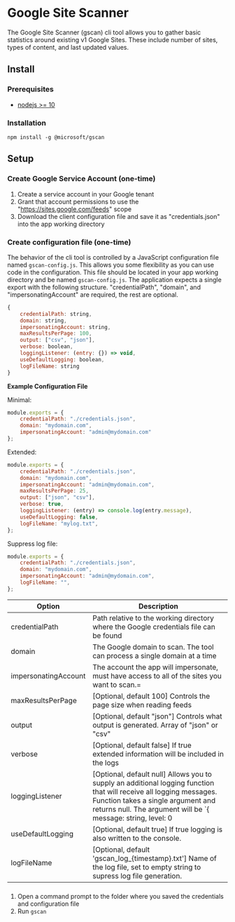 # Google Site Scanner

The Google Site Scanner (gscan) cli tool allows you to gather basic statistics around existing v1 Google Sites. These include number of sites, types of content, and last updated values.

## Install

### Prerequisites

- [nodejs >= 10](https://nodejs.org)

### Installation

`npm install -g @microsoft/gscan`

## Setup

### Create Google Service Account (one-time)

1. Create a service account in your Google tenant
2. Grant that account permissions to use the "https://sites.google.com/feeds" scope
3. Download the client configuration file and save it as "credentials.json" into the app working directory

### Create configuration file (one-time)

The behavior of the cli tool is controlled by a JavaScript configuration file named `gscan-config.js`. This allows you some flexibility as you can use code in the configuration. This file should be located in your app working directory and be named `gscan-config.js`. The application expects a single export with the following structure. "credentialPath", "domain", and "impersonatingAccount" are required, the rest are optional.

```JavaScript
{
    credentialPath: string,
    domain: string,
    impersonatingAccount: string,
    maxResultsPerPage: 100,
    output: ["csv", "json"],
    verbose: boolean,
    loggingListener: (entry: {}) => void,
    useDefaultLogging: boolean,
    logFileName: string
}
```

**Example Configuration File**

Minimal:
```JavaScript
module.exports = {
    credentialPath: "./credentials.json",
    domain: "mydomain.com",
    impersonatingAccount: "admin@mydomain.com"
};
```

Extended:
```JavaScript
module.exports = {
    credentialPath: "./credentials.json",
    domain: "mydomain.com",
    impersonatingAccount: "admin@mydomain.com",
    maxResultsPerPage: 25,
    output: ["json", "csv"],
    verbose: true,
    loggingListener: (entry) => console.log(entry.message),
    useDefaultLogging: false,
    logFileName: "mylog.txt",
};
```

Suppress log file:
```JavaScript
module.exports = {
    credentialPath: "./credentials.json",
    domain: "mydomain.com",
    impersonatingAccount: "admin@mydomain.com",
    logFileName: "",
};
```

|Option|Description|
|--|--|
|credentialPath|Path relative to the working directory where the Google credentials file can be found|
|domain|The Google domain to scan. The tool can process a single domain at a time|
|impersonatingAccount|The account the app will impersonate, must have access to all of the sites you want to scan.=|
|maxResultsPerPage|[Optional, default 100] Controls the page size when reading feeds|
|output|[Optional, default "json"] Controls what output is generated. Array of "json" or "csv"|
|verbose|[Optional, default false] If true extended information will be included in the logs|
|loggingListener|[Optional, default null] Allows you to supply an additional logging function that will receive all logging messages. Function takes a single argument and returns null. The argument will be `{ message: string, level: 0|1|2|3|99, data: any }`. 0 = Verbose|
|useDefaultLogging|[Optional, default true] If true logging is also written to the console.|
|logFileName|[Optional, default 'gscan_log_{timestamp}.txt'] Name of the log file, set to empty string to supress log file generation.|

###

1. Open a command prompt to the folder where you saved the credentials and configuration file
2. Run `gscan`
